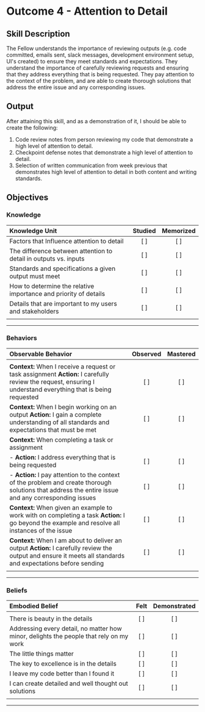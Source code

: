 # Outcome 4 - Attention to Detail


## Skill Description

The Fellow understands the importance of reviewing outputs (e.g. code committed, emails sent, slack messages, development environment setup, UI's created) to ensure they meet standards and expectations. They understand the importance of carefully reviewing requests and ensuring that they address everything that is being requested. They pay attention to the context of the problem, and are able to create thorough solutions that address the entire issue and any corresponding issues. 


## Output
After attaining this skill, and as a demonstration of it, I should be able to create the following:

1. Code review notes from person reviewing my code that demonstrate a high level of attention to detail.
2. Checkpoint defense notes that demonstrate a high level of attention to detail.
3. Selection of written communication from week previous that demonstrates high level of attention to detail in both content and writing standards.


## Objectives

### Knowledge


| Knowledge Unit | Studied | Memorized |
|:---|:---:|:---:|
| Factors that Influence attention to detail | [ ] | [ ] |
| The difference between attention to detail in outputs vs. inputs | [ ] | [ ] |
| Standards and specifications a given output must meet | [ ] | [ ] |
| How to determine the relative importance and priority of details | [ ] | [ ] |
| Details that are important to my users and stakeholders | [ ] | [ ] |
| | | |


---

### Behaviors


| Observable Behavior | Observed | Mastered |
|:---|:---:|:---:|
| | | |
| **Context:** When I receive a request or task assignment **Action:** I carefully review the request, ensuring I understand everything that is being requested | [ ] | [ ] |
| **Context:** When I begin working on an output **Action:** I gain a complete understanding of all standards and expectations that must be met | [ ] | [ ] |
| **Context:** When completing a task or assignment | | |
| - **Action:** I address everything that is being requested | [ ] | [ ] |
| - **Action:** I pay attention to the context of the problem and create thorough solutions that address the entire issue and any corresponding issues | [ ] | [ ] |
| **Context:** When given an example to work with on completing a task **Action:** I go beyond the example and resolve all instances of the issue | [ ] | [ ] |
| **Context:** When I am about to deliver an output **Action:** I carefully review the output and ensure it meets all standards and expectations before sending | [ ] | [ ] |
| | | |

---


### Beliefs


| Embodied Belief | Felt | Demonstrated |
|:---|:---:|:---:|
| | | |
| There is beauty in the details | [ ] | [ ] |
| Addressing every detail, no matter how minor, delights the people that rely on my work | [ ] | [ ] |
| The little things matter | [ ] | [ ] |
| The key to excellence is in the details | [ ] | [ ] |
| I leave my code better than I found it | [ ] | [ ] |
| I can create detailed and well thought out solutions | [ ] | [ ] |
| | | |

---
